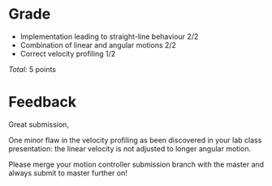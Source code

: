 Grade
=====

* Implementation leading to straight-line behaviour	2/2
* Combination of linear and angular motions			2/2
* Correct velocity profiling						1/2

_Total:_ 5 points

Feedback
========

Great submission,

One minor flaw in the velocity profiling as been discovered in your lab class presentation: the linear velocity is not adjusted to longer angular motion.

Please merge your motion controller submission branch with the master and always submit to master further on!